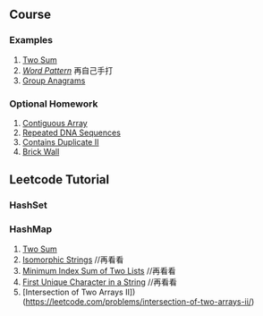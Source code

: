 ## Course
### Examples
1. [Two Sum](https://leetcode.com/problems/two-sum/)
2. *[Word Pattern](https://leetcode.com/problems/word-pattern/)* 再自己手打
3. [Group Anagrams](https://leetcode.com/problems/group-anagrams/)

### Optional Homework
1. [Contiguous Array](https://leetcode.com/problems/contiguous-array/#/description)
2. [Repeated DNA Sequences](https://leetcode.com/problems/repeated-dna-sequences/#/description)
3. [Contains Duplicate II](https://leetcode.com/problems/contains-duplicate-ii/#/description)
4. [Brick Wall](https://leetcode.com/problems/brick-wall/#/description)



## Leetcode Tutorial
### HashSet


### HashMap
1. [Two Sum](https://leetcode.com/problems/two-sum/)
2. [Isomorphic Strings](https://leetcode.com/problems/isomorphic-strings/) //再看看
3. [Minimum Index Sum of Two Lists](https://leetcode.com/problems/minimum-index-sum-of-two-lists/) //再看看
4. [First Unique Character in a String](https://leetcode.com/problems/first-unique-character-in-a-string/) //再看看
5. [Intersection of Two Arrays II])(https://leetcode.com/problems/intersection-of-two-arrays-ii/)
 